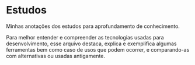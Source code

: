 # Estudos

Minhas anotações dos estudos para aprofundamento de conhecimento.

Para melhor entender e compreender as tecnologias usadas para desenvolvimento, esse arquivo destaca, explica e exemplifica algumas ferramentas bem como caso de usos que podem ocorrer, e comparando-as com alternativas ou usadas antigamente.